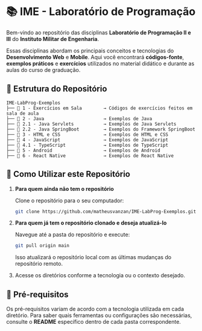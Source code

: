 # 📚 IME - Laboratório de Programação

Bem-vindo ao repositório das disciplinas **Laboratório de Programação II e III** do **Instituto Militar de Engenharia**.

Essas disciplinas abordam os principais conceitos e tecnologias do **Desenvolvimento Web** e **Mobile**. Aqui você encontrará **códigos-fonte**, **exemplos práticos** e **exercícios** utilizados no material didático e durante as aulas do curso de graduação.  

## 📂 Estrutura do Repositório

```
IME-LabProg-Exemplos
├── 📁 1 - Exercícios em Sala        → Códigos de exercícios feitos em sala de aula
├── 📁 2 - Java                      → Exemplos de Java
├── 📁 2.1 - Java Servlets           → Exemplos de Java Servlets
├── 📁 2.2 - Java SpringBoot         → Exemplos do Framework SpringBoot
├── 📁 3 - HTML e CSS                → Exemplos de HTML e CSS
├── 📁 4 - JavaScript                → Exemplos de JavaScript
├── 📁 4.1 - TypeScript              → Exemplos de TypeScript
├── 📁 5 - Android                   → Exemplos de Android
├── 📁 6 - React Native              → Exemplos de React Native
```

## 🚀 Como Utilizar este Repositório

1. **Para quem ainda não tem o repositório**  

   Clone o repositório para o seu computador:  

   ```sh
   git clone https://github.com/matheusvanzan/IME-LabProg-Exemplos.git
   ```

2. **Para quem já tem o repositório clonado e deseja atualizá-lo**  

   Navegue até a pasta do repositório e execute:  

   ```sh
   git pull origin main
   ```
   Isso atualizará o repositório local com as últimas mudanças do repositório remoto.


3. Acesse os diretórios conforme a tecnologia ou o contexto desejado.

## 🔧 Pré-requisitos  

Os pré-requisitos variam de acordo com a tecnologia utilizada em cada diretório. Para saber quais ferramentas ou configurações são necessárias, consulte o **README** específico dentro de cada pasta correspondente.  
